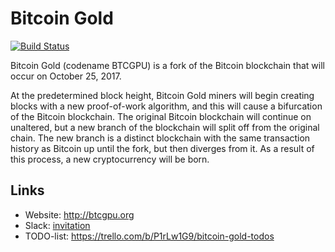 # Bitcoin Gold

[![Build Status](https://travis-ci.org/BTCGPU/BTCGPU.svg?branch=master)](https://travis-ci.org/BTCGPU/BTCGPU)

Bitcoin Gold (codename BTCGPU) is a fork of the Bitcoin blockchain that will occur on October 25, 2017.

At the predetermined block height, Bitcoin Gold miners will begin creating blocks with a new proof-of-work algorithm, and this will cause a bifurcation of the Bitcoin blockchain. The original Bitcoin blockchain will continue on unaltered, but a new branch of the blockchain will split off from the original chain. The new branch is a distinct blockchain with the same transaction history as Bitcoin up until the fork, but then diverges from it. As a result of this process, a new cryptocurrency will be born.

## Links

* Website: http://btcgpu.org
* Slack: [invitation](https://join.slack.com/t/bitcoin-gold/shared_invite/enQtMjU2MDY5MDQyNjkzLTQyMzZhMTBkMDM4MmRhNTI3NzM4YjlmMzMyNDIwZmFkYjc3ZmFiOTQ4NTJjNDNlNGM0NDI4YTI3MzZmZTRmMzg)
* TODO-list: https://trello.com/b/P1rLw1G9/bitcoin-gold-todos
